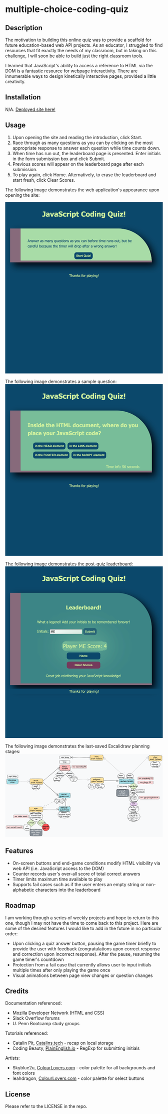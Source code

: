 # multiple-choice-coding-quiz

## Description

 The motivation to building this online quiz was to provide a scaffold for future education-based web API projects. As an educator, I struggled to find resources that fit exactly the needs of my classroom, but in taking on this challenge, I will soon be able to build just the right classroom tools.

 I learned that JavaScript's ability to access a reference to HTML via the DOM is a fantastic resource for webpage interactivity. There are innumerable ways to design kinetically interactive pages, provided a little creativity.


## Installation

 N/A. [Deployed site here!](https://miacias.github.io/multiple-choice-coding-quiz/)
 

## Usage 

 1. Upon opening the site and reading the introduction, click Start.
 2. Race through as many questions as you can by clicking on the most appropriate response to answer each question while time counts down.
 3. When time has run out, the leaderboard page is presented. Enter initials in the form submission box and click Submit.
 4. Previous scores will appear on the leaderboard page after each submission.
 5. To play again, click Home. Alternatively, to erase the leaderboard and start fresh, click Clear Scores.
 
The following image demonstrates the web application's appearance upon opening the site:

![Default view before game begins with instructions and a Start button](./assets/images/screencapture-opening-view.png)

The following image demonstrates a sample question:
![Sample question view with a question and Response buttons](/assets/images/screencapture-sample-question-view.png)

The following image demonstrates the post-quiz leaderboard:
![Sample leaderboard view with a congratulations on screen, a text input box and Submit button, a Home button, and a Clear Scores button.](./assets/images/screencapture-sample-leaderboard-view.png)

The following image demonstrates the last-saved Excalidraw planning stages:
![Functions from JavaScript are visually illustrated with their generalized functionalities.](./assets/images/excalidraw-plans-2x.png)

## Features

- On-screen buttons and end-game conditions modify HTML visibility via web API (i.e. JavaScript access to the DOM)
- Counter records user's over-all score of total correct answers
- Timer limits maximum time available to play
- Supports fail cases such as if the user enters an empty string or non-alphabetic characters into the leaderboard


## Roadmap

 I am working through a series of weekly projects and hope to return to this one, though I may not have the time to come back to this project. Here are some of the desired features I would like to add in the future in no particular order:

- Upon clicking a quiz answer button, pausing the game timer briefly to provide the user with feedback (congratulations upon correct response and correction upon incorrect response). After the pause, resuming the game timer's countdown
- Protection from a fail case that currently allows user to input initials multiple times after only playing the game once
- Visual animations between page view changes or question changes

## Credits 

Documentation referenced:
- Mozilla Developer Network (HTML and CSS)
- Slack Overflow forums
- U. Penn Bootcamp study groups

Tutorials referenced:
- Catalin Pit, [Catalins.tech](https://catalins.tech/store-array-in-localstorage) - recap on local storage
- Coding Beauty, [PlainEnglish.io](https://plainenglish.io/blog/javascript-check-if-string-contains-only-letters-and-numbers-5dce23ddfecf) - RegExp for submitting initials

Artists:
- Skyblue2u, [ColourLovers.com](https://www.colourlovers.com/palette/580974/Adrift_in_Dreams) - color palette for all backgrounds and font colors
- leahdragon, [ColourLovers.com](https://www.colourlovers.com/palette/4889051/colorado) - color palette for select buttons
 

## License 

Please refer to the LICENSE in the repo.